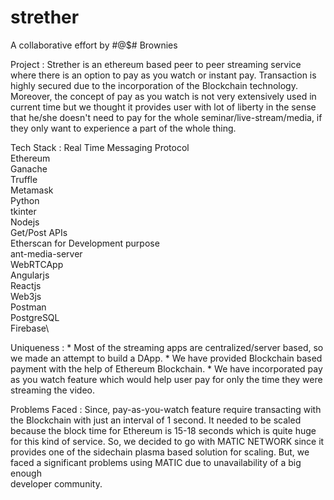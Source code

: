 # strether

A collaborative effort by #@$# Brownies

Project : Strether is an ethereum based peer to peer streaming service where there is an option to pay as you watch
          or instant pay. Transaction is highly secured due to the incorporation of the Blockchain technology. Moreover, the
          concept of pay as you watch is not very extensively used in current time but we thought it provides user with 
          lot of liberty in the sense that he/she doesn't need to pay for the whole seminar/live-stream/media, if they only 
          want to experience a part of the whole thing.
          
Tech Stack : Real Time Messaging Protocol\
             Ethereum\
             Ganache\
             Truffle\
             Metamask\
             Python\
             tkinter\
             Nodejs\
             Get/Post APIs\
             Etherscan for Development purpose\
             ant-media-server\
             WebRTCApp\
             Angularjs\
             Reactjs\
             Web3js\
             Postman\
             PostgreSQL\
             Firebase\
             
             
Uniqueness : * Most of the streaming apps are centralized/server based, so we made an attempt to build a DApp.
             * We have provided Blockchain based payment with the help of Ethereum Blockchain.
             * We have incorporated pay as you watch feature which would help user pay for only the time they were streaming the video.
             
Problems Faced : Since, pay-as-you-watch feature require transacting with the Blockchain with just an interval of 1 second. 
                 It needed to be scaled because the block time for Ethereum is 15-18 seconds which is quite huge for this 
                 kind of service. So, we decided to go with MATIC NETWORK since it provides one of the sidechain plasma based 
                 solution for scaling. But, we faced a significant problems using MATIC due to unavailability of a big enough  
                developer community. 
                 
